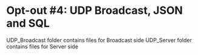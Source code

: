 # Opt-out #4: UDP Broadcast, JSON and SQL

UDP_Broadcast folder contains files for Broadcast side
UDP_Server folder contains files for Server side
